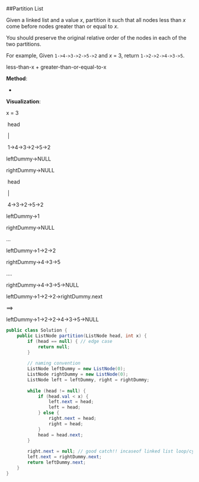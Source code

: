 ##Partition List

Given a linked list and a value *x*, partition it such that all nodes less than *x* come before nodes greater than or equal to *x*.

You should preserve the original relative order of the nodes in each of the two partitions.

For example,
Given `1->4->3->2->5->2` and *x* = 3,
return `1->2->2->4->3->5`.



less-than-x + greater-than-or-equal-to-x



**Method**: 

* ​

**Visualization**: 

x = 3

​			     head

​				|

​				1->4->3->2->5->2

leftDummy->NULL

rightDummy->NULL



​			         head

​				     |

​				     4->3->2->5->2

leftDummy->1

rightDummy->NULL

...

leftDummy->1->2->2

rightDummy->4->3->5

….

rightDummy->4->3->5->NULL

leftDummy->1->2->2->rightDummy.next  

==> 

leftDummy->1->2->2->4->3->5->NULL



```java
public class Solution {
    public ListNode partition(ListNode head, int x) {
        if (head == null) { // edge case
            return null;
        }
        
        // naming convention
        ListNode leftDummy = new ListNode(0); 
        ListNode rightDummy = new ListNode(0);
        ListNode left = leftDummy, right = rightDummy;
        
        while (head != null) {
            if (head.val < x) {
                left.next = head;
                left = head;
            } else {
                right.next = head;
                right = head;
            }
            head = head.next;
        }
        
        right.next = null; // good catch!! incaseof linked list loop/cycle 
        left.next = rightDummy.next;
        return leftDummy.next;
    }
}
```








